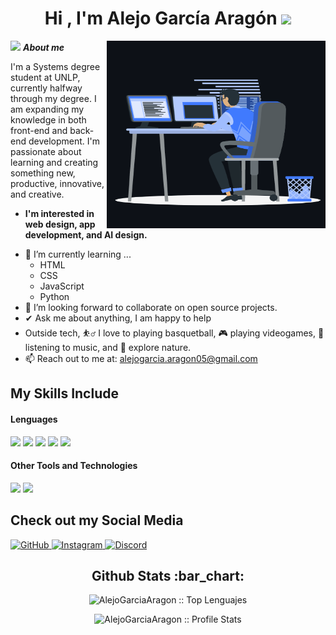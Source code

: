 <h1 align="center"><b>Hi , I'm Alejo García Aragón </b><img src="https://media.giphy.com/media/hvRJCLFzcasrR4ia7z/giphy.gif" width="35"></h1>

<p><img align="right" height="300" width="350" src="https://raw.githubusercontent.com/SubhadeepZilong/SubhadeepZilong/main/icons/animation_500_kxa883sd.gif" alt="SubhadeepZilong" /></p>

<picture><img src = "https://github.com/7oSkaaa/7oSkaaa/blob/main/Images/about_me.gif?raw=true" width = 30px></picture> ***About me***

I'm a Systems degree student at UNLP, currently halfway through my degree. I am expanding my knowledge in both front-end and back-end development. I'm passionate about learning and creating something new, productive, innovative, and creative.
* **I'm interested in web design, app development, and AI design.**
- 🌱 I’m currently learning ...
  - HTML
  - CSS
  - JavaScript
  - Python
- 👯 I’m looking forward to collaborate on open source projects.
- ✔ Ask me about anything, I am happy to help<br>
- Outside tech, ⛹️‍♂️ I love to playing basquetball, 🎮 playing videogames, 🎵 listening to music, and 🌴 explore nature.
- 📫 Reach out to me at: <a href="alejogarcia.aragon05@gmail.com">alejogarcia.aragon05@gmail.com</a>

## My Skills Include
<h4>Lenguages</h4>
<span>
<img src="https://img.shields.io/badge/html5-%23E34F26.svg?style=for-the-badge&logo=html5&logoColor=white">
<img src="https://img.shields.io/badge/css3-%231572B6.svg?style=for-the-badge&logo=css3&logoColor=white">
<img src="https://img.shields.io/badge/java-%23ED8B00.svg?style=for-the-badge&logo=openjdk&logoColor=white">
<img src="https://img.shields.io/badge/javascript-%23323330.svg?style=for-the-badge&logo=javascript&logoColor=%23F7DF1E">
<img src="https://img.shields.io/badge/python-3670A0?style=for-the-badge&logo=python&logoColor=ffdd54">
</span>
<h4>Other Tools and Technologies</h4>
<span>
<img src="https://img.shields.io/badge/git-%23F05033.svg?style=for-the-badge&logo=git&logoColor=white">
<img src="https://img.shields.io/badge/mysql-4479A1.svg?style=for-the-badge&logo=mysql&logoColor=white">
</span>

## Check out my Social Media
<a href = "https://github.com/AlejoGarciaAragon">
  <img src="https://img.shields.io/badge/github-%23121011.svg?style=for-the-badge&logo=github&logoColor=white" alt="GitHub">
</a>
<a href = "https://instagram.com/alejogarcia.__">
  <img src="https://img.shields.io/badge/Instagram-%23E4405F.svg?style=for-the-badge&logo=Instagram&logoColor=white" alt="Instagram">
</a>
<a href = "https://discord.com/users/706706023926333532">
  <img src="https://img.shields.io/badge/Discord-%235865F2.svg?style=for-the-badge&logo=discord&logoColor=white" alt="Discord">
</a>


<h2 align="center">Github Stats :bar_chart:</h2>

<p align="center" height="100px" ><img src="https://github-readme-stats.vercel.app/api/top-langs/?username=AlejoGarciaAragon&langs_count=10&theme=dark&layout=compact" alt="AlejoGarciaAragon :: Top Lenguajes" /></p>

<p align="center" height="100px" ><img src="https://github-readme-stats.vercel.app/api?username=AlejoGarciaAragon&show_icons=true&theme=dark" alt="AlejoGarciaAragon :: Profile Stats" /></p>

